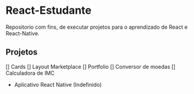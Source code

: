 # React-Estudante

Repositorio com fins, de executar projetos para o aprendizado de React e React-Native.

## Projetos

[] Cards
[] Layout Marketplace
[] Portfolio
[] Conversor de moedas
[] Calculadora de IMC 
- Aplicativo React Native (Indefinido)
